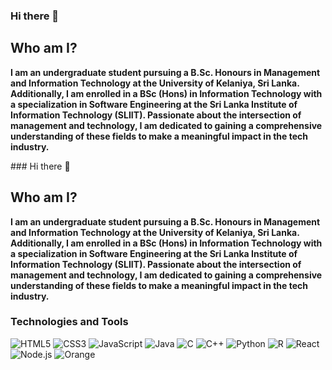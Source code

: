### Hi there 👋

<h2><b>Who am I?</b></h2>

<p><b>
I am an undergraduate student pursuing a B.Sc. Honours in Management and Information Technology at the University of Kelaniya, Sri Lanka. Additionally, I am enrolled in a BSc (Hons) in Information Technology with a specialization in Software Engineering at the Sri Lanka Institute of Information Technology (SLIIT). Passionate about the intersection of management and technology, I am dedicated to gaining a comprehensive understanding of these fields to make a meaningful impact in the tech industry.</b></p>
### Hi there 👋

<h2><b>Who am I?</b></h2>

<p><b>
I am an undergraduate student pursuing a B.Sc. Honours in Management and Information Technology at the University of Kelaniya, Sri Lanka. Additionally, I am enrolled in a BSc (Hons) in Information Technology with a specialization in Software Engineering at the Sri Lanka Institute of Information Technology (SLIIT). Passionate about the intersection of management and technology, I am dedicated to gaining a comprehensive understanding of these fields to make a meaningful impact in the tech industry.</b></p>

### Technologies and Tools

<p align="left">
  <img src="https://img.shields.io/badge/HTML5-E34F26?style=for-the-badge&logo=html5&logoColor=white" alt="HTML5"/>
  <img src="https://img.shields.io/badge/CSS3-1572B6?style=for-the-badge&logo=css3&logoColor=white" alt="CSS3"/>
  <img src="https://img.shields.io/badge/JavaScript-F7DF1E?style=for-the-badge&logo=javascript&logoColor=black" alt="JavaScript"/>
  <img src="https://img.shields.io/badge/Java-007396?style=for-the-badge&logo=java&logoColor=white" alt="Java"/>
  <img src="https://img.shields.io/badge/C-A8B9CC?style=for-the-badge&logo=c&logoColor=white" alt="C"/>
  <img src="https://img.shields.io/badge/C++-00599C?style=for-the-badge&logo=cplusplus&logoColor=white" alt="C++"/>
  <img src="https://img.shields.io/badge/Python-3776AB?style=for-the-badge&logo=python&logoColor=white" alt="Python"/>
  <img src="https://img.shields.io/badge/R-276DC3?style=for-the-badge&logo=r&logoColor=white" alt="R"/>
  <img src="https://img.shields.io/badge/React-61DAFB?style=for-the-badge&logo=react&logoColor=black" alt="React"/>
  <img src="https://img.shields.io/badge/Node.js-339933?style=for-the-badge&logo=nodedotjs&logoColor=white" alt="Node.js"/>
  <img src="https://img.shields.io/badge/Orange-F28D00?style=for-the-badge&logo=datadog&logoColor=white" alt="Orange"/>
</p>

<!--
**panchaliSam/panchaliSam** is a ✨ _special_ ✨ repository because its `README.md` (this file) appears on your GitHub profile.

Here are some ideas to get you started:

- 🔭 I’m currently working on ...
- 🌱 I’m currently learning ...
- 👯 I’m looking to collaborate on ...
- 🤔 I’m looking for help with ...
- 💬 Ask me about ...
- 📫 How to reach me: ...
- 😄 Pronouns: ...
- ⚡ Fun fact: ...
-->
